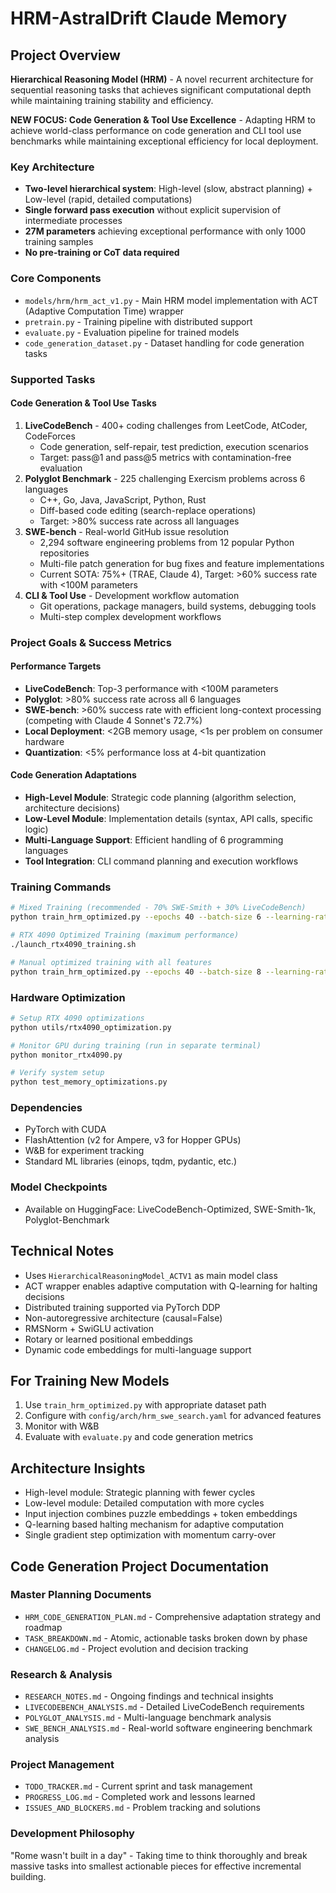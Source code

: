 # HRM-AstralDrift Claude Memory

## Project Overview
**Hierarchical Reasoning Model (HRM)** - A novel recurrent architecture for sequential reasoning tasks that achieves significant computational depth while maintaining training stability and efficiency.

**NEW FOCUS: Code Generation & Tool Use Excellence** - Adapting HRM to achieve world-class performance on code generation and CLI tool use benchmarks while maintaining exceptional efficiency for local deployment.

### Key Architecture
- **Two-level hierarchical system**: High-level (slow, abstract planning) + Low-level (rapid, detailed computations)
- **Single forward pass execution** without explicit supervision of intermediate processes
- **27M parameters** achieving exceptional performance with only 1000 training samples
- **No pre-training or CoT data required**

### Core Components
- `models/hrm/hrm_act_v1.py` - Main HRM model implementation with ACT (Adaptive Computation Time) wrapper
- `pretrain.py` - Training pipeline with distributed support
- `evaluate.py` - Evaluation pipeline for trained models
- `code_generation_dataset.py` - Dataset handling for code generation tasks

### Supported Tasks

#### Code Generation & Tool Use Tasks
1. **LiveCodeBench** - 400+ coding challenges from LeetCode, AtCoder, CodeForces
   - Code generation, self-repair, test prediction, execution scenarios
   - Target: pass@1 and pass@5 metrics with contamination-free evaluation
2. **Polyglot Benchmark** - 225 challenging Exercism problems across 6 languages
   - C++, Go, Java, JavaScript, Python, Rust
   - Diff-based code editing (search-replace operations)
   - Target: >80% success rate across all languages
3. **SWE-bench** - Real-world GitHub issue resolution
   - 2,294 software engineering problems from 12 popular Python repositories
   - Multi-file patch generation for bug fixes and feature implementations
   - Current SOTA: 75%+ (TRAE, Claude 4), Target: >60% success rate with <100M parameters
4. **CLI & Tool Use** - Development workflow automation
   - Git operations, package managers, build systems, debugging tools
   - Multi-step complex development workflows

### Project Goals & Success Metrics

#### Performance Targets
- **LiveCodeBench**: Top-3 performance with <100M parameters
- **Polyglot**: >80% success rate across all 6 languages
- **SWE-bench**: >60% success rate with efficient long-context processing (competing with Claude 4 Sonnet's 72.7%)
- **Local Deployment**: <2GB memory usage, <1s per problem on consumer hardware
- **Quantization**: <5% performance loss at 4-bit quantization

#### Code Generation Adaptations
- **High-Level Module**: Strategic code planning (algorithm selection, architecture decisions)
- **Low-Level Module**: Implementation details (syntax, API calls, specific logic)
- **Multi-Language Support**: Efficient handling of 6 programming languages
- **Tool Integration**: CLI command planning and execution workflows

### Training Commands
```bash
# Mixed Training (recommended - 70% SWE-Smith + 30% LiveCodeBench)
python train_hrm_optimized.py --epochs 40 --batch-size 6 --learning-rate 4e-5 --data-path mixed

# RTX 4090 Optimized Training (maximum performance)
./launch_rtx4090_training.sh

# Manual optimized training with all features
python train_hrm_optimized.py --epochs 40 --batch-size 8 --learning-rate 4e-5 --data-path mixed --mixed-precision --gradient-checkpointing
```

### Hardware Optimization
```bash
# Setup RTX 4090 optimizations
python utils/rtx4090_optimization.py

# Monitor GPU during training (run in separate terminal)
python monitor_rtx4090.py

# Verify system setup
python test_memory_optimizations.py
```

### Dependencies
- PyTorch with CUDA
- FlashAttention (v2 for Ampere, v3 for Hopper GPUs)
- W&B for experiment tracking
- Standard ML libraries (einops, tqdm, pydantic, etc.)

### Model Checkpoints
- Available on HuggingFace: LiveCodeBench-Optimized, SWE-Smith-1k, Polyglot-Benchmark

## Technical Notes
- Uses `HierarchicalReasoningModel_ACTV1` as main model class
- ACT wrapper enables adaptive computation with Q-learning for halting decisions
- Distributed training supported via PyTorch DDP
- Non-autoregressive architecture (causal=False)
- RMSNorm + SwiGLU activation
- Rotary or learned positional embeddings
- Dynamic code embeddings for multi-language support

## For Training New Models
1. Use `train_hrm_optimized.py` with appropriate dataset path
2. Configure with `config/arch/hrm_swe_search.yaml` for advanced features
3. Monitor with W&B
4. Evaluate with `evaluate.py` and code generation metrics

## Architecture Insights
- High-level module: Strategic planning with fewer cycles
- Low-level module: Detailed computation with more cycles  
- Input injection combines puzzle embeddings + token embeddings
- Q-learning based halting mechanism for adaptive computation
- Single gradient step optimization with momentum carry-over

## Code Generation Project Documentation

### Master Planning Documents
- `HRM_CODE_GENERATION_PLAN.md` - Comprehensive adaptation strategy and roadmap
- `TASK_BREAKDOWN.md` - Atomic, actionable tasks broken down by phase
- `CHANGELOG.md` - Project evolution and decision tracking

### Research & Analysis
- `RESEARCH_NOTES.md` - Ongoing findings and technical insights
- `LIVECODEBENCH_ANALYSIS.md` - Detailed LiveCodeBench requirements
- `POLYGLOT_ANALYSIS.md` - Multi-language benchmark analysis
- `SWE_BENCH_ANALYSIS.md` - Real-world software engineering benchmark analysis

### Project Management
- `TODO_TRACKER.md` - Current sprint and task management
- `PROGRESS_LOG.md` - Completed work and lessons learned
- `ISSUES_AND_BLOCKERS.md` - Problem tracking and solutions

### Development Philosophy
"Rome wasn't built in a day" - Taking time to think thoroughly and break massive tasks into smallest actionable pieces for effective incremental building.